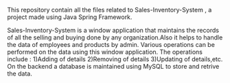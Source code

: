 This repository contain all the files related to Sales-Inventory-System , a project made using Java Spring Framework.

Sales-Inventory-System is a window application that maintains the records of all the selling and buying done by any organization.Also it helps to handle the data of employees and products by admin.
Various operations can be performed on the data using this window application.
The operations include :
1)Adding of details
2)Removing of details
3)Updating of details,etc.
On the backend a database is maintained using MySQL to store and retrive the data.

